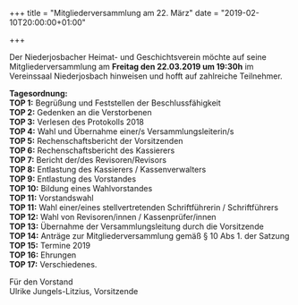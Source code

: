 +++
title = "Mitgliederversammlung am 22. März"
date = "2019-02-10T20:00:00+01:00"

+++

Der Niederjosbacher Heimat- und Geschichtsverein möchte auf seine Mitgliederversammlung
am **Freitag den 22.03.2019 um 19:30h** im Vereinssaal Niederjosbach hinweisen und hofft auf zahlreiche
Teilnehmer.

**Tagesordnung:**  
**TOP  1:** Begrüßung und Feststellen der Beschlussfähigkeit  
**TOP  2:** Gedenken an die Verstorbenen  
**TOP  3:** Verlesen des Protokolls 2018  
**TOP  4:** Wahl und Übernahme einer/s Versammlungsleiterin/s  
**TOP  5:** Rechenschaftsbericht der Vorsitzenden  
**TOP  6:** Rechenschaftsbericht des Kassierers  
**TOP  7:** Bericht der/des Revisoren/Revisors  
**TOP  8:** Entlastung des Kassierers / Kassenverwalters  
**TOP  9:** Entlastung des Vorstandes  
**TOP 10:** Bildung eines Wahlvorstandes  
**TOP 11:** Vorstandswahl  
**TOP 11:** Wahl einer/eines stellvertretenden Schriftführerin / Schriftführers   
**TOP 12:** Wahl von Revisoren/innen / Kassenprüfer/innen  
**TOP 13:** Übernahme der Versammlungsleitung durch die Vorsitzende  
**TOP 14:** Anträge zur Mitgliederversammlung gemäß § 10 Abs 1. der Satzung  
**TOP 15:** Termine 2019  
**TOP 16:** Ehrungen  
**TOP 17:** Verschiedenes.  

Für den Vorstand  
Ulrike Jungels-Litzius, Vorsitzende